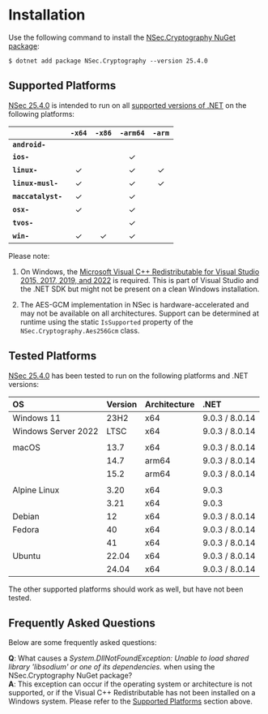 # Installation

Use the following command to install the
[NSec.Cryptography NuGet package](https://www.nuget.org/packages/NSec.Cryptography/25.4.0):

    $ dotnet add package NSec.Cryptography --version 25.4.0


## Supported Platforms

[NSec 25.4.0](https://www.nuget.org/packages/NSec.Cryptography/25.4.0)
is intended to run on all
[supported versions of .NET](https://dotnet.microsoft.com/en-us/platform/support/policy/dotnet-core)
on the following platforms:

|                       | `-x64`   | `-x86`   | `-arm64` | `-arm`   |
|:----------------------|:--------:|:--------:|:--------:|:--------:|
| **`android-`**        |          |          |          |          |
| **`ios-`**            |          |          | &check;  |          |
| **`linux-`**          | &check;  |          | &check;  | &check;  |
| **`linux-musl-`**     | &check;  |          | &check;  | &check;  |
| **`maccatalyst-`**    | &check;  |          | &check;  |          |
| **`osx-`**            | &check;  |          | &check;  |          |
| **`tvos-`**           |          |          | &check;  |          |
| **`win-`**            | &check;  | &check;  | &check;  |          |


Please note:

1. On Windows, the
   [Microsoft Visual C++ Redistributable for Visual Studio 2015, 2017, 2019, and 2022](https://learn.microsoft.com/en-US/cpp/windows/latest-supported-vc-redist)
   is required. This is part of Visual Studio and the .NET SDK but might
   not be present on a clean Windows installation.

2. The AES-GCM implementation in NSec is hardware-accelerated and may not be
   available on all architectures. Support can be determined at runtime using
   the static `IsSupported` property of the `NSec.Cryptography.Aes256Gcm` class.


## Tested Platforms

[NSec 25.4.0](https://www.nuget.org/packages/NSec.Cryptography/25.4.0)
has been tested to run on the following platforms and .NET versions:

| OS                   | Version  | Architecture  | .NET           |
|:-------------------- |:-------- |:------------- |:---------------|
| Windows 11           | 23H2     | x64           | 9.0.3 / 8.0.14 |
| Windows Server 2022  | LTSC     | x64           | 9.0.3 / 8.0.14 |
|                      |          |               |                
| macOS                | 13.7     | x64           | 9.0.3 / 8.0.14 |
|                      | 14.7     | arm64         | 9.0.3 / 8.0.14 |
|                      | 15.2     | arm64         | 9.0.3 / 8.0.14 |
|                      |          |               |                |
| Alpine Linux         | 3.20     | x64           | 9.0.3          |
|                      | 3.21     | x64           | 9.0.3          |
| Debian               | 12       | x64           | 9.0.3 / 8.0.14 |
| Fedora               | 40       | x64           | 9.0.3 / 8.0.14 |
|                      | 41       | x64           | 9.0.3 / 8.0.14 |
| Ubuntu               | 22.04    | x64           | 9.0.3 / 8.0.14 |
|                      | 24.04    | x64           | 9.0.3 / 8.0.14 |

The other supported platforms should work as well, but have not been tested.


## Frequently Asked Questions

Below are some frequently asked questions:

**Q**: What causes a *System.DllNotFoundException: Unable to load shared
library 'libsodium' or one of its dependencies.* when using the
NSec.Cryptography NuGet package?  
**A**: This exception can occur if the operating system or architecture is not
supported, or if the Visual C++ Redistributable has not been installed on a
Windows system. Please refer to the [Supported Platforms](#supported-platforms)
section above.
